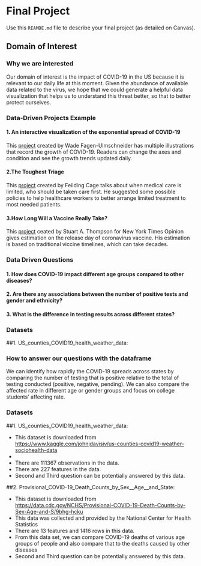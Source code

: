 # Final Project
Use this `REAMDE.md` file to describe your final project (as detailed on Canvas).
## Domain of Interest
### Why we are interested
Our domain of interest is the impact of COVID-19 in the US because it is relevant to our daily life at this moment. Given the abundance of available data related to the virus, we hope that we could generate a helpful data visualization that helps us to understand this threat better, so that to better protect ourselves.

### Data-Driven Projects Example
#### 1. An interactive visualization of the exponential spread of COVID-19
This [project](http://91-divoc.com/pages/covid-visualization/) created by Wade Fagen-Ulmschneider has multiple illustrations that record the growth of COVID-19. Readers can change the axes and condition and see the growth trends updated daily.

#### 2.The Toughest Triage
This [project](https://graphics.reuters.com/HEALTH-CORONAVIRUS/ETHICS/oakpezqllvr/) created by Feilding Cage talks about when medical care is limited, who should be taken care first. He suggested some possible policies to help healthcare workers to better arrange limited treatment to most needed patients.

#### 3.How Long Will a Vaccine Really Take?
This [project](https://www.nytimes.com/interactive/2020/04/30/opinion/coronavirus-covid-vaccine.html) ceated by Stuart A. Thompson for New York Times Opinion gives estimation on the release day of coronavirus vaccine. His estimation is based on traditional viccine timelines, which can take decades.

### Data Driven Questions
#### 1. How does COVID-19 impact different age groups compared to other diseases?
#### 2. Are there any associations between the number of positive tests and gender and ethnicity?
#### 3. What is the difference in testing results across different states?

### Datasets
##1. US_counties_COVID19_health_weather_data: 

### How to answer our questions with the dataframe
We can identify how rapidly the COVID-19 spreads across states by comparing the number of testing that is positive relative to the total of testing conducted (positive, negative, pending). We can also compare the affected rate in different age  or gender groups and focus on college students’ affecting rate.

### Datasets
##1. US_counties_COVID19_health_weather_data:
- This dataset is downloaded from  https://www.kaggle.com/johnjdavisiv/us-counties-covid19-weather-sociohealth-data
-
- There are 111367 observations in the data.
- There are 227 features in the data.
- Second and Third question can be potentially answered by this data. 

##2. Provisional_COVID-19_Death_Counts_by_Sex__Age__and_State:
- This dataset is downloaded from https://data.cdc.gov/NCHS/Provisional-COVID-19-Death-Counts-by-Sex-Age-and-S/9bhg-hcku
- This data was collected and provided by the National Center for Health Statistics
- There are 13 features and 1416 rows in this data.
- From this data set, we can compare COVID-19 deaths of various age groups of people and also compare that to the deaths caused by other diseases
- Second and Third question can be potentially answered by this data.


